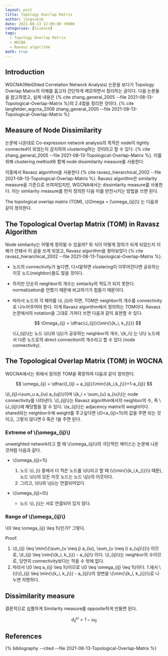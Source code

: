 ```yaml
---
layout: post
title: Topology Overlap Matrix
author: jongsukim
date: 2021-08-13 12:00:00 +0900
categories: [Science]
tags:
  - Topology Overlap Matrix
  - WGCNA
  - Ravasz algorithm
math: true
---
```


## Introduction

WGCNA(WeiGhted Correlation Network Analysis) 논문을 보다가 Topology Overlap Matrix의 이해를 돕고자 간단하게 메모하면서 정리하는 글이다. 다음 논문들을 참고하였고, 실제 내용은 {% cite zhang_general_2005 --file 2021-08-13-Topological-Overlap-Matrix %}의 2.4절을 정리한 것이다.
{% cite langfelder_wgcna_2008 zhang_general_2005 --file 2021-08-13-Topological-Overlap-Matrix %}

## Measure of Node Dissimilarity

논문에 나온대로 Co-expression network analysis의 목적은 node이 tightly connected이 되었는지 감지하여 clustering하는 것이라고 할 수 있다. {% cite zhang_general_2005 --file 2021-08-13-Topological-Overlap-Matrix %}.
이를 위해 clustering method와 함께 node dissimilarity measure를 사용한다.

이중에서 Ravasz algorithm을 사용한다
{% cite ravasz_hierarchical_2002 --file 2021-08-13-Topological-Overlap-Matrix %}.
Ravasz algorithm은 similarity measure을 기준으로 쓰여져있지만,
WGCNA에서는 dissimlarity measure를 사용한다. 이는 simliarity measure를 먼저 정의한 다음 이를 반전시키는 방법을 쓰면 된다.

The topological overlap matrix (TOM), \\(\Omega = [\omega_{ij}]\\) 는 다음과 같이 정의한다.

## The Topological Overlap Matrix (TOM) in Ravasz Algorithm

Node simliarity는 어떻게 정의될 수 있을까?
위 식이 어떻게 정의가 되게 되었는지 이해가 안돼서 이 글을 쓰게 되었고, Ravasz algorithm을 찾아보았다 {% cite ravasz_hierarchical_2002 --file 2021-08-13-Topological-Overlap-Matrix %}.

* 노드의 connectivity가 높다면, 다시말하면 clustering이 이루어진다면 공유하는 이웃 노드(neighbor)들도 많을 것이다.
* 하지만 단순히 neighbor의 개수는 simlarity의 척도가 되지 못한다. normalization을 안했기 때문에 비교하기가 힘들기 때문이다.
* 따라서 노드의 각 페어를 \\(i, j\\)라 하면,
TOM은 neighbor의 개수를 connectivity로 나누어주어야 한다. 이게 Ravasz algorithm에서 정의하는 TOM이다. Ravasz 논문에서의 notation을 그대로 가져다 쓰면 다음과 같이 표현할 수 있다.

    $$
    \Omega_{ij} = \dfrac{J_{ij}}{\min{\{k_i, k_j\}}}
    $$

    \\(J_{ij}\\)는 노드 \\(i\\)와 \\(j\\)가 공유하는 neighbor의 개수,
    \\(k_i\\) 는 \\(i\\) 노드에서 다른 노드로의 direct connection의 개수라고 할 수 있다 (node connectivity).

## The Topological Overlap Matrix (TOM) in WGCNA

WGCNA에서는 위에서 정의한 TOM을 확장하여 다음과 같이 정의한다.

$$
\omega_{ij} = \dfrac{l_{ij} + a_{ij}}{\min{\{k_i,k_j\}}+1-a_{ij}}
$$

\\(l_{ij}=\sum_u a_{iu} a_{uj}\\)이며 \\(k_i = \sum_{u} a_{iu}\\)는 node connectivity를 나타낸다. \\(l_{ij}\\)는 Ravasz algorithm에서의 neighbor의 수, 즉 \\(J_{ij}\\)에 해당함을 알 수 있다. \\(a_{ij}\\)는 adjacency matrix의 weight이다. shared되는 neighbor수에 weight를 주고싶다면 \\(0<a_{ij}<1\\)의 값을 주면 되는 것이고, 그렇지 않다면 0 혹은 1을 주면 된다.

### Extreme of \\(\omega_{ij}\\)

unweighted network라고 할 때 \\(\omega_{ij}\\)의 극단적인 케이스는 논문에 나온 것처럼 다음과 같다.

* \\(\omega_{ij}=1\\)
  1. 노드 \\(i, j\\) 중에서 더 적은 노드를 \\(i\\)라고 할 때 (\\(\min{\\{k_i,k_j\\}}\\) 때문), 노드 \\(i\\)의 모든 이웃 노드는 노드 \\(j\\)의 이웃이다.
  2. 그리고, \\(i\\)와 \\(j\\)는 연결되어있다.

* \\(\omega_{ij}=0\\)
  * 노드 \\(i, j\\)는 서로 연결되어 있지 않다.

### Range of \\(\omega_{ij}\\)

\\(0 \leq \omega_{ij} \leq 1\\)인가? 그렇다.

Proof.
1. \\(l_{ij} \leq \min{\\{\sum_{u \neq j} a_{iu}, \sum_{u \neq i} a_{uj}\\}}\\) 이므로, \\(l_{ij} \leq \min{\\{k_i, k_j\\}} - a_{ij}\\) 이다. \\(l_{ij}\\)는 neighbor의 수이므로, 당연히 connectivity보다는 작을 수 밖에 없다.
2. 따라서 \\(0 \leq a_{ij} \leq 1\\)이므로 \\(0 \leq \omega_{ij} \leq 1\\)이다.  1.에서 \\(\\)\\(l_{ij} \leq \min{\\{k_i, k_j\\}} - a_{ij}\\)의 양변을 \\(\min{\\{k_i, k_j\\}}\\)로 나누면 자명하다.

## Dissimilarity measure

결론적으로 심플하게 Similarity measure를 opposite하게 만들면 된다.

$$
d_{ij}^\omega = 1 - \omega_{ij}
$$

## References

{% bibliography --cited --file 2021-08-13-Topological-Overlap-Matrix %}
